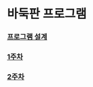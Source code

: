 # 바둑판 프로그램

### [프로그램 설계](https://mingeun2154.github.io/posts/baduk-design/)

### [1주차](https://mingeun2154.github.io/posts/baduk-1st-week/)

### [2주차](https://mingeun2154.github.io/posts/baduk-2nd-week/)
